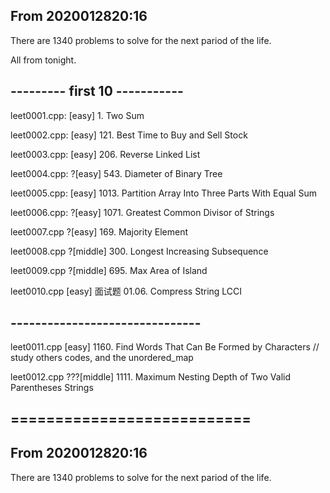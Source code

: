 <!--
 * @Author: Shepherd Qirong
 * @Date: 2020-03-12 13:46:54
 * @Github: https://github.com/ShepherdQR
 * @LastEditors: Shepherd Qirong
 * @LastEditTime: 2020-04-01 23:38:53
 * @Copyright (c) 2019--20xx Shepherd Qirong. All rights reserved.
 -->

## From 2020012820:16
There are 1340 problems to solve for the next pariod of the life.

All from tonight.


## --------- first 10 -----------
leet0001.cpp: [easy] 1. Two Sum

leet0002.cpp: [easy] 121.  Best Time to Buy and Sell Stock

leet0003.cpp: [easy] 206. Reverse Linked List

leet0004.cpp: ?[easy] 543. Diameter of Binary Tree

leet0005.cpp: [easy] 1013. Partition Array Into Three Parts With Equal Sum

leet0006.cpp: ?[easy] 1071. Greatest Common Divisor of Strings

leet0007.cpp ?[easy] 169. Majority Element

leet0008.cpp ?[middle] 300. Longest Increasing Subsequence

leet0009.cpp ?[middle] 695. Max Area of Island

leet0010.cpp [easy] 面试题 01.06. Compress String LCCI

## -------------------------------

leet0011.cpp [easy] 1160. Find Words That Can Be Formed by Characters // study others codes, and the unordered_map

leet0012.cpp ???[middle] 1111. Maximum Nesting Depth of Two Valid Parentheses Strings











## ===========================
## From 2020012820:16
There are 1340 problems to solve for the next pariod of the life.
